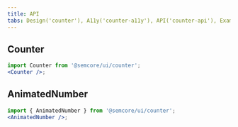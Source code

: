 ```yaml
---
title: API
tabs: Design('counter'), A11y('counter-a11y'), API('counter-api'), Example('counter-code'), Changelog('counter-changelog')
---
```


## Counter

```jsx
import Counter from '@semcore/ui/counter';
<Counter />;
```

<TypesView type="CounterProps" :types={...types} />

## AnimatedNumber

```jsx
import { AnimatedNumber } from '@semcore/ui/counter';
<AnimatedNumber />;
```

<TypesView type="AnimatedNumberBaseProps" :types={...types} />

<script setup>import { data as types } from '@types.data.ts';</script>